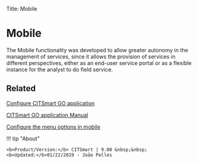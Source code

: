 Title: Mobile

# Mobile

The Mobile functionality was developed to allow greater autonomy in the management of services, since it allows the provision of services in different perspectives, either as an end-user service portal or as a flexible instance for the analyst to do field service.


Related
------

[Configure CITSmart GO application][1]

[CITSmart GO application Manual][2]

[Configure the menu options in mobile][3]


[1]:/en-us/citsmart-platform-9/additional-features/mobile-and-field-service/configuration/configure-field-service-application.html
[2]:/en-us/citsmart-platform-9/additional-features/mobile-and-field-service/apps/citsmart-field-service-manual.html
[3]:/en-us/citsmart-platform-9/additional-features/mobile-and-field-service/configuration/configure-mobile-options.html


!!! tip "About"

    <b>Product/Version:</b> CITSmart | 9.00 &nbsp;&nbsp;
    <b>Updated:</b>01/22/2019 - João Pelles  
	

	
